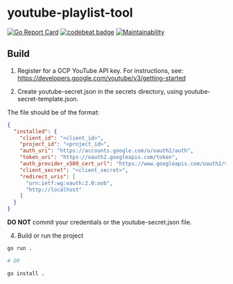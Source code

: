 # youtube-playlist-tool
[![Go Report Card](https://goreportcard.com/badge/github.com/connavar/youtube-playlist-tool)](https://goreportcard.com/report/github.com/connavar/youtube-playlist-tool)
[![codebeat badge](https://codebeat.co/badges/2fe38773-f5dd-4f78-ad97-2a3fee550975)](https://codebeat.co/projects/github-com-connavar-youtube-playlist-tool-main)
[![Maintainability](https://api.codeclimate.com/v1/badges/3cb5f260cb902b420fd3/maintainability)](https://codeclimate.com/github/connavar/youtube-playlist-tool/maintainability)

## Build

1. Register for a GCP YouTube API key. For instructions, see: https://developers.google.com/youtube/v3/getting-started

2. Create youtube-secret.json in the secrets directory, using youtube-secret-template.json.

The file should be of the format:
```json
{
  "installed": {
    "client_id": "<client_id>",
    "project_id": "<project_id>",
    "auth_uri": "https://accounts.google.com/o/oauth2/auth",
    "token_uri": "https://oauth2.googleapis.com/token",
    "auth_provider_x509_cert_url": "https://www.googleapis.com/oauth2/v1/certs",
    "client_secret": "<client_secret>",
    "redirect_uris": [
      "urn:ietf:wg:oauth:2.0:oob",
      "http://localhost"
    ]
  }
}
```
**DO NOT** commit your credentials or the youtube-secret.json file.

4. Build or run the project

```bash
go run .

# OR

go install .
```   

